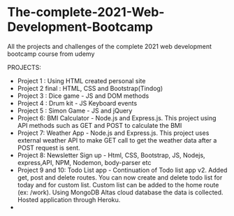 # The-complete-2021-Web-Development-Bootcamp
All the projects and challenges of the complete 2021 web development bootcamp course from udemy

PROJECTS:

* Project 1 : Using HTML created personal site
* Project 2 final : HTML, CSS and Bootstrap(Tindog)
* Project 3 : Dice game - JS and DOM methods
* Project 4 : Drum kit - JS Keyboard events 
* Project 5 : Simon Game - JS and jQuery 
* Project 6: BMI Calculator - Node.js and Express.js. This project using API methods such as GET and POST to calculate the BMI
* Project 7: Weather App - Node.js and Express.js. This project uses external weather API to make GET call to get the weather data after a POST request is sent.
* Project 8: Newsletter Sign up - Html, CSS, Bootstrap, JS, Nodejs, express,API, NPM, Nodemon, body-parser etc
* Project 9 and 10: Todo List app - Continuation of Todo list app v2. Added get, post and delete routes. You can now create and delete todo list for today and for custom list. Custom list can be added to the home route (ex: /work). Using MongoDB Altas cloud database the data is collected. Hosted application through Heroku.
* 


